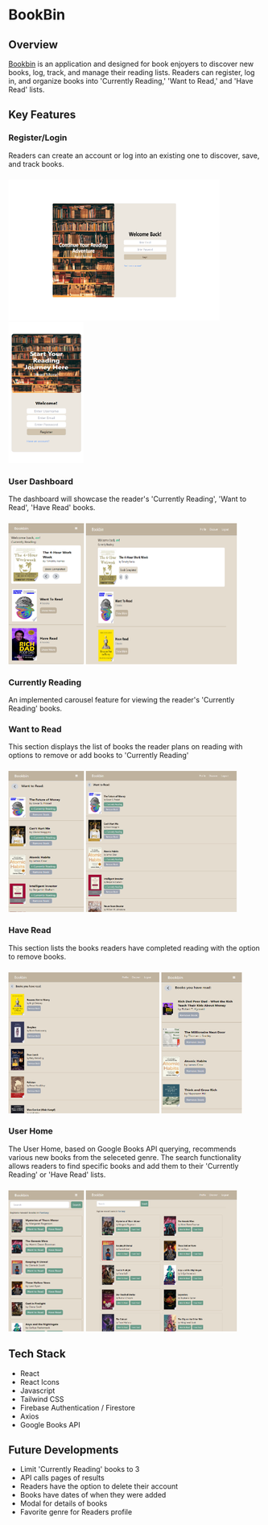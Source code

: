 # BookBin
## Overview
[Bookbin](https://appbookbin.netlify.app/) is an application and designed for book enjoyers to discover new books, log, track, and manage their reading lists. Readers can register, log in, and organize books into 'Currently Reading,' 'Want to Read,' and 'Have Read' lists.

## Key Features
### Register/Login
Readers can create an account or log into an existing one to discover, save, and track books.
###
<img src='./src/assets/images/Screenshot (147).png' height="280" width="420"></img>
<img src='./src/assets/images/Screenshot (137).png' height="280" width="150"></img>

### User Dashboard
The dashboard will showcase the reader's 'Currently Reading', 'Want to Read', 'Have Read' books.
###
<img src='./src/assets/images/Screenshot (138).png' height="280" width="150"></img>
<img src='./src/assets/images/Screenshot (144).png' height="280" width="300"></img>

### Currently Reading
An implemented carousel feature for viewing the reader's 'Currently Reading' books.
###

### Want to Read
This section displays the list of books the reader plans on reading with options to remove or add books to 'Currently Reading'
###
<img src='./src/assets/images/Screenshot (139).png' height="280" width="150"></img>
<img src='./src/assets/images/Screenshot (145).png' height="280" width="300"></img>

### Have Read
This section lists the books readers have completed reading with the option to remove books.
###
<img src='./src/assets/images/Screenshot (146).png' height="280" width="300"></img>
<img src='./src/assets/images/Screenshot (140).png' height="280" width="160"></img>

### User Home
The User Home, based on Google Books API querying, recommends various new books from the seleceted genre. The search functionality allows readers to find specific books and add them to their 'Currently Reading' or 'Have Read' lists.
###
<img src='./src/assets/images/Screenshot (142).png' height="280" width="150"></img>
<img src='./src/assets/images/Screenshot (143).png' height="280" width="300"></img>

## Tech Stack
- React
- React Icons
- Javascript
- Tailwind CSS
- Firebase Authentication / Firestore
- Axios
- Google Books API

## Future Developments
- Limit 'Currently Reading' books to 3
- API calls pages of results
- Readers have the option to delete their account
- Books have dates of when they were added
- Modal for details of books
- Favorite genre for Readers profile
